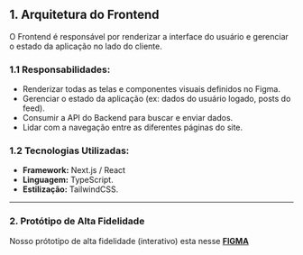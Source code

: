 ## 1. Arquitetura do Frontend

O Frontend é responsável por renderizar a interface do usuário e gerenciar o estado da aplicação no lado do cliente.

### 1.1 Responsabilidades:

- Renderizar todas as telas e componentes visuais definidos no Figma.
- Gerenciar o estado da aplicação (ex: dados do usuário logado, posts do feed).
- Consumir a API do Backend para buscar e enviar dados.
- Lidar com a navegação entre as diferentes páginas do site.

### 1.2 Tecnologias Utilizadas:

- **Framework:** Next.js / React
- **Linguagem:** TypeScript.
- **Estilização:** TailwindCSS.

---

### 2. Protótipo de Alta Fidelidade

Nosso prótotipo de alta fidelidade (interativo) esta nesse **[FIGMA](www.figma.com/design/oYY8vx5O4VbmmSJgbOCPhc/MuralUnB?node-id=0-1&p=f&t=Uy9bHNzfopOWyGos-0&fuid=1443018774773096939)**